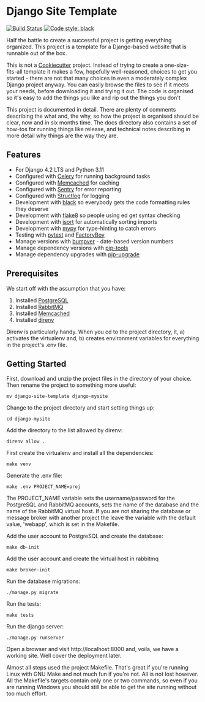# Django Site Template

[![Build Status](https://img.shields.io/github/actions/workflow/status/StuartMacKay/django-site-template/ci.yml?branch=master)](https://github.com/StuartMacKay/django-site-template/actions/workflows/ci.yml?query=branch%3Amaster)
[![Code style: black](https://img.shields.io/badge/code%20style-black-000000.svg)](https://github.com/ambv/black)

Half the battle to create a successful project is getting everything organized.
This project is a template for a Django-based website that is runnable out of
the box.

This is not a [Cookiecutter](https://cookiecutter.readthedocs.io/) project.
Instead of trying to create a one-size-fits-all template it makes a few,
hopefully well-reasoned, choices to get you started - there are not that many
choices in even a moderately complex Django project anyway. You can easily
browse the files to see if it meets your needs, before downloading it and
trying it out. The code is organised so it's easy to add the things you like 
and rip out the things you don't

This project is documented in detail. There are plenty of comments describing
the what and, the why, so how the project is organised should be clear, now and
in six months time. The docs directory also contains a set of how-tos for
running things like release, and technical notes describing in more detail
why things are the way they are.

## Features

* For Django 4.2 LTS and Python 3.11
* Configured with [Celery](https://docs.celeryq.dev/en/stable/) for running background tasks
* Configured with [Memcached](https://memcached.org/) for caching
* Configured with [Sentry](https://sentry.io/) for error reporting
* Configured with [Structlog](https://www.structlog.org/en/stable/) for logging
* Development with [black](https://github.com/psf/black) so everybody gets the code formatting rules they deserve
* Development with [flake8](https://flake8.pycqa.org/en/latest/) so people using ed get syntax checking
* Development with [isort](https://pycqa.github.io/isort/) for automatically sorting imports
* Development with [mypy](https://mypy-lang.org/) for type-hinting to catch errors
* Testing with [pytest](https://docs.pytest.org/) and [FactoryBoy](https://factoryboy.readthedocs.io/en/stable/)
* Manage versions with [bumpver](https://github.com/mbarkhau/bumpver) - date-based version numbers
* Manage dependency versions with [pip-tools](https://github.com/jazzband/pip-tools)
* Manage dependency upgrades with [pip-upgrade](https://github.com/simion/pip-upgrader)

## Prerequisites

We start off with the assumption that you have:

1. Installed [PostgreSQL](https://www.postgresql.org/download/)
2. Installed [RabbitMQ](https://www.rabbitmq.com/download.html)
3. Installed [Memcached](https://memcached.org/downloads)
4. Installed [direnv](https://direnv.net/)

Direnv is particularly handy. When you cd to the project directory, it, a)
activates the virtualenv and, b) creates environment variables for everything
in the project's .env file.

## Getting Started

First, download and unzip the project files in the directory of your choice.
Then rename the project to something more useful:
```shell
mv django-site-template django-mysite
```

Change to the project directory and start setting things up:
```shell
cd django-mysite
```

Add the directory to the list allowed by direnv:
```shell
direnv allow .
```

First create the virtualenv and install all the dependencies:
```shell
make venv
```

Generate the .env file:
```shell
make .env PROJECT_NAME=proj
```
The PROJECT_NAME variable sets the username/password for the PostgreSQL
and RabbitMQ accounts, sets the name of the database and the name of
the RabbitMQ virtual host. If you are not sharing the database or message
broker with another project the leave the variable with the default value, 
'webapp', which is set in the Makefile.

Add the user account to PostgreSQL and create the database:
```shell
make db-init
```

Add the user account and create the virtual host in rabbitmq
```shell
make broker-init
```

Run the database migrations:
```shell
./manage.py migrate
```

Run the tests:
```shell
make tests
```

Run the django server:
```shell
./manage.py runserver
```

Open a browser and visit http://localhost:8000 and, voila, we have a working
site. Well cover the deployment later.

Almost all steps used the project Makefile. That's great if you're running 
Linux with GNU Make and not much fun if you're not. All is not lost however. 
All the Makefile's targets contain only one or two commands, so even if you 
are running Windows you should still be able to get the site running without 
too much effort.
